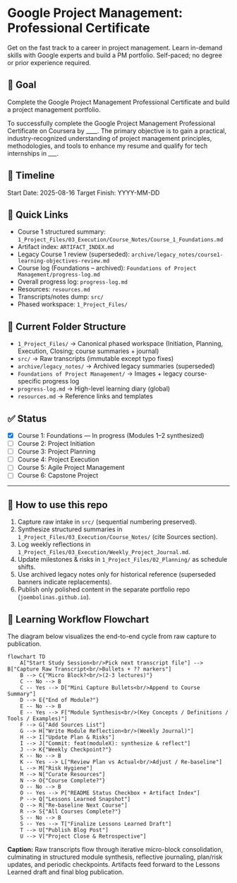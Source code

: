 # Google Project Management: Professional Certificate

Get on the fast track to a career in project management. Learn in-demand skills with Google experts and build a PM portfolio. Self-paced; no degree or prior experience required.

## 🎯 Goal

Complete the Google Project Management Professional Certificate and build a project management portfolio.

To successfully complete the Google Project Management Professional Certificate on Coursera by ____. The primary objective is to gain a practical, industry-recognized understanding of project management principles, methodologies, and tools to enhance my resume and qualify for tech internships in ___.

## 📅 Timeline

Start Date: 2025-08-16
Target Finish: YYYY-MM-DD

## 🔗 Quick Links

- Course 1 structured summary: `1_Project_Files/03_Execution/Course_Notes/Course_1_Foundations.md`
- Artifact index: `ARTIFACT_INDEX.md`
- Legacy Course 1 review (superseded): `archive/legacy_notes/course1-learning-objectives-review.md`
- Course log (Foundations – archived): `Foundations of Project Management/progress-log.md`
- Overall progress log: `progress-log.md`
- Resources: `resources.md`
- Transcripts/notes dump: `src/`
- Phased workspace: `1_Project_Files/`

## 📂 Current Folder Structure

- `1_Project_Files/` → Canonical phased workspace (Initiation, Planning, Execution, Closing; course summaries + journal)
- `src/` → Raw transcripts (immutable except typo fixes)
- `archive/legacy_notes/` → Archived legacy summaries (superseded)
- `Foundations of Project Management/` → Images + legacy course-specific progress log
- `progress-log.md` → High-level learning diary (global)
- `resources.md` → Reference links and templates

## ✅ Status

- [X] Course 1: Foundations — In progress (Modules 1–2 synthesized)
- [ ] Course 2: Project Initiation
- [ ] Course 3: Project Planning
- [ ] Course 4: Project Execution
- [ ] Course 5: Agile Project Management
- [ ] Course 6: Capstone Project

---

## 🧭 How to use this repo

1. Capture raw intake in `src/` (sequential numbering preserved).
2. Synthesize structured summaries in `1_Project_Files/03_Execution/Course_Notes/` (cite Sources section).
3. Log weekly reflections in `1_Project_Files/03_Execution/Weekly_Project_Journal.md`.
4. Update milestones & risks in `1_Project_Files/02_Planning/` as schedule shifts.
5. Use archived legacy notes only for historical reference (superseded banners indicate replacements).
6. Publish only polished content in the separate portfolio repo (`joembolinas.github.io`).

## 🔄 Learning Workflow Flowchart

The diagram below visualizes the end-to-end cycle from raw capture to publication.

```mermaid
flowchart TD
	A["Start Study Session<br/>Pick next transcript file"] --> B["Capture Raw Transcript<br/>Bullets + ?? markers"]
	B --> C{"Micro Block?<br/>(2-3 lectures)"}
	C -- No --> B
	C -- Yes --> D["Mini Capture Bullets<br/>Append to Course Summary"]
	D --> E{"End of Module?"}
	E -- No --> B
	E -- Yes --> F["Module Synthesis<br/>(Key Concepts / Definitions / Tools / Examples)"]
	F --> G["Add Sources List"]
	G --> H["Write Module Reflection<br/>(Weekly Journal)"]
	H --> I["Update Plan & Risks"]
	I --> J["Commit: feat(moduleX): synthesize & reflect"]
	J --> K{"Weekly Checkpoint?"}
	K -- No --> B
	K -- Yes --> L["Review Plan vs Actual<br/>Adjust / Re-baseline"]
	L --> M["Risk Hygiene"]
	M --> N["Curate Resources"]
	N --> O{"Course Complete?"}
	O -- No --> B
	O -- Yes --> P["README Status Checkbox + Artifact Index"]
	P --> Q["Lessons Learned Snapshot"]
	Q --> R["Re-baseline Next Course"]
	R --> S{"All Courses Complete?"}
	S -- No --> B
	S -- Yes --> T["Finalize Lessons Learned Draft"]
	T --> U["Publish Blog Post"]
	U --> V["Project Close & Retrospective"]
```

**Caption:** Raw transcripts flow through iterative micro-block consolidation, culminating in structured module synthesis, reflective journaling, plan/risk updates, and periodic checkpoints. Artifacts feed forward to the Lessons Learned draft and final blog publication.
